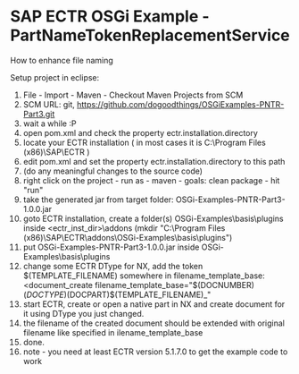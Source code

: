 # SAP ECTR OSGi Example - PartNameTokenReplacementService 

How to enhance file naming  

Setup project in eclipse:

1. File - Import - Maven - Checkout Maven Projects from SCM
2. SCM URL: git, https://github.com/dogoodthings/OSGiExamples-PNTR-Part3.git
3. wait a while :P
4. open pom.xml and check the property ectr.installation.directory
5. locate your ECTR installation ( in most cases it is C:\Program Files (x86)\SAP\ECTR )
6. edit pom.xml and set the property ectr.installation.directory to this path
7. (do any meaningful changes to the source code)
8. right click on the project - run as - maven - goals: clean package - hit "run"
9. take the generated jar from target folder: OSGi-Examples-PNTR-Part3-1.0.0.jar
10. goto ECTR installation, create a folder(s) OSGi-Examples\basis\plugins inside <ectr_inst_dir>\addons  (mkdir "C:\Program Files (x86)\SAP\ECTR\addons\OSGi-Examples\basis\plugins")
11. put OSGi-Examples-PNTR-Part3-1.0.0.jar inside OSGi-Examples\basis\plugins
12. change some ECTR DType for NX, add the token $(TEMPLATE_FILENAME) somewhere in filename_template_base:
  <document_create
   filename_template_base="$(DOCNUMBER)$(DOCTYPE)$(DOCPART)$(TEMPLATE_FILENAME)_"
13. start ECTR, create or open a native part in NX and create document for it using DType you just changed.
14. the filename of the created document should be extended with original filename like specified in ilename_template_base
15. done.
16. note - you need at least ECTR version 5.1.7.0 to get the example code to work
